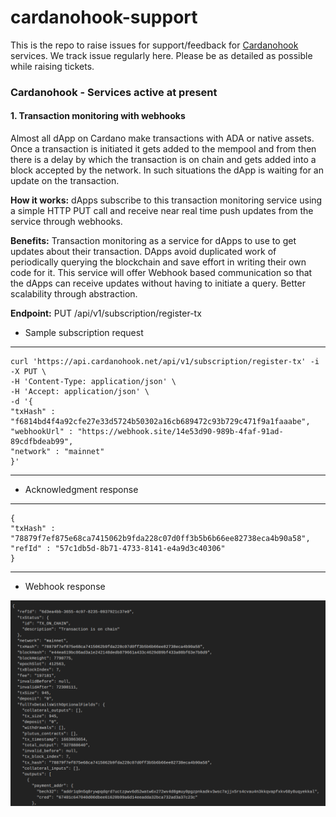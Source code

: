 # cardanohook-support

This is the repo to raise issues for support/feedback for [Cardanohook](https://cardanohook.net/) services.
We track issue regularly here. Please be as detailed as possible while raising tickets. 

### Cardanohook - Services active at present

#### 1. Transaction monitoring with webhooks

Almost all dApp on Cardano make transactions with ADA or native assets. Once a transaction is initiated it gets added to the mempool and from then there is a delay by which the transaction is on chain and gets added into a block accepted by the network. In such situations the dApp is waiting for an update on the transaction.

**How it works:** dApps subscribe to this transaction monitoring service using a simple HTTP PUT call and receive near real time push updates from the service through webhooks.

**Benefits:** Transaction monitoring as a service for dApps to use to get updates about their transaction. DApps avoid duplicated work of periodically querying the blockchain and save effort in writing their own code for it. This service will offer Webhook based communication so that the dApps can receive updates without having to initiate a query. Better scalability through abstraction.

**Endpoint:** PUT ​/api​/v1​/subscription​/register-tx

 - Sample subscription request
----   
    curl 'https://api.cardanohook.net/api/v1/subscription/register-tx' -i -X PUT \
    -H 'Content-Type: application/json' \
    -H 'Accept: application/json' \
    -d '{
    "txHash" : "f6814bd4f4a92cfe27e33d5724b50302a16cb689472c93b729c471f9a1faaabe",
    "webhookUrl" : "https://webhook.site/14e53d90-989b-4faf-91ad-89cdfbdeab99",
    "network" : "mainnet"
    }'
----

- Acknowledgment response
----         
    {
    "txHash" : "78879f7ef875e68ca7415062b9fda228c07d0ff3b5b6b66ee82738eca4b90a58",
    "refId" : "57c1db5d-8b71-4733-8141-e4a9d3c40306"
    }
----

- Webhook response

![](img.png)
 

